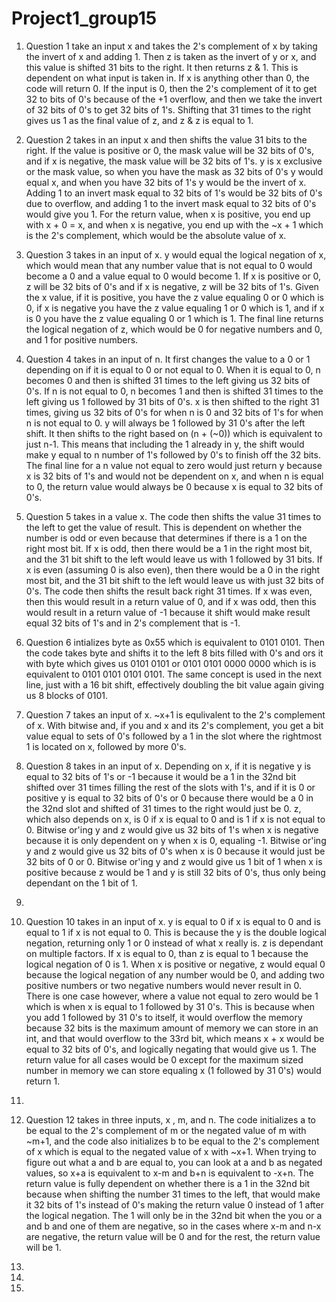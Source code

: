 # Project1_group15 </br>

1) Question 1 take an input x and takes the 2's complement of x by taking the invert of x and adding 1. Then z is taken as the invert of y or x, and this value is shifted 31 bits to the right. It then returns z & 1. This is dependent on what input is taken in. If x is anything other than 0, the code will return 0. If the input is 0, then the 2's complement of it to get 32 to bits of 0's because of the +1 overflow, and then we take the invert of 32 bits of 0's to get 32 bits of 1's. Shifting that 31 times to the right gives us 1 as the final value of z, and z & z is equal to 1.

2) Question 2 takes in an input x and then shifts the value 31 bits to the right. If the value is positive or 0, the mask value will be 32 bits of 0's, and if x is negative, the mask value will be 32 bits of 1's. y is x exclusive or the mask value, so when you have the mask as 32 bits of 0's y would equal x, and when you have 32 bits of 1's y would be the invert of x. Adding 1 to an invert mask equal to 32 bits of 1's would be 32 bits of 0's due to overflow, and adding 1 to the invert mask equal to 32 bits of 0's would give you 1. For the return value, when x is positive, you end up with x + 0 = x, and when x is negative, you end up with the ~x + 1 which is the 2's complement, which would be the absolute value of x. 

3) Question 3 takes in an input of x. y would equal the logical negation of x, which would mean that any number value that is not equal to 0 would become a 0 and a value equal to 0 would become 1. If x is positive or 0, z will be 32 bits of 0's and if x is negative, z will be 32 bits of 1's. Given the x value, if it is positive, you have the z value equaling 0 or 0 which is 0, if x is negative you have the z value equaling 1 or 0 which is 1, and if x is 0 you have the z value equaling 0 or 1 which is 1. The final line returns the logical negation of z, which would be 0 for negative numbers and 0, and 1 for positive numbers.

4) Question 4 takes in an input of n. It first changes the value to a 0 or 1 depending on if it is equal to 0 or not equal to 0. When it is equal to 0, n becomes 0 and then is shifted 31 times to the left giving us 32 bits of 0's. If n is not equal to 0, n becomes 1 and then is shifted 31 times to the left giving us 1 followed by 31 bits of 0's. x is then shifted to the right 31 times, giving us 32 bits of 0's for when n is 0 and 32 bits of 1's for when n is not equal to 0. y will always be 1 followed by 31 0's after the left shift. It then shifts to the right based on (n + (~0)) which is equivalent to just n-1. This means that including the 1 already in y, the shift would make y equal to n number of 1's followed by 0's to finish off the 32 bits. The final line for a n value not equal to zero would just return y because x is 32 bits of 1's and would not be dependent on x, and when n is equal to 0, the return value would always be 0 because x is equal to 32 bits of 0's.

5) Question 5 takes in a value x. The code then shifts the value 31 times to the left to get the value of result. This is dependent on whether the number is odd or even because that determines if there is a 1 on the right most bit. If x is odd, then there would be a 1 in the right most bit, and the 31 bit shift to the left would leave us with 1 followed by 31 bits. If x is even (assuming 0 is also even), then there would be a 0 in the right most bit, and the 31 bit shift to the left would leave us with just 32 bits of 0's. The code then shifts the result back right 31 times. If x was even, then this would result in a return value of 0, and if x was odd, then this would result in a return value of -1 because it shift would make result equal 32 bits of 1's and in 2's complement that is -1.

6) Question 6 intializes byte as 0x55 which is equivalent to 0101 0101. Then the code takes byte and shifts it to the left 8 bits filled with 0's and ors it with byte which gives us 0101 0101 or 0101 0101 0000 0000 which is is equivalent to 0101 0101 0101 0101. The same concept is used in the next line, just with a 16 bit shift, effectively doubling the bit value again giving us 8 blocks of 0101.

7) Question 7 takes an input of x. ~x+1 is equlivalent to the 2's complement of x. With bitwise and, if you and x and its 2's complement, you get a bit value equal to sets of 0's followed by a 1 in the slot where the rightmost 1 is located on x, followed by more 0's.

8) Question 8 takes in an input of x. Depending on x, if it is negative y is equal to 32 bits of 1's or -1 because it would be a 1 in the 32nd bit shifted over 31 times filling the rest of the slots with 1's, and if it is 0 or positive y is equal to 32 bits of 0's or 0 because there would be a 0 in the 32nd slot and shifted of 31 times to the right would just be 0. z, which also depends on x, is 0 if x is equal to 0 and is 1 if x is not equal to 0. Bitwise or'ing y and z would give us 32 bits of 1's when x is negative because it is only dependent on y when x is 0, equaling -1. Bitwise or'ing y and z would give us 32 bits of 0's when x is 0 because it would just be 32 bits of 0 or 0. Bitwise or'ing y and z would give us 1 bit of 1 when x is positive because z would be 1 and y is still 32 bits of 0's, thus only being dependant on the 1 bit of 1. 

9) 

10) Question 10 takes in an input of x. y is equal to 0 if x is equal to 0 and is equal to 1 if x is not equal to 0. This is because the y is the double logical negation, returning only 1 or 0 instead of what x really is. z is dependant on multiple factors. If x is equal to 0, than z is equal to 1 because the logical negation of 0 is 1. When x is positive or negative, z would equal 0 because the logical negation of any number would be 0, and adding two positive numbers or two negative numbers would never result in 0. There is one case however, where a value not equal to zero would be 1 which is when x is equal to 1 followed by 31 0's. This is because when you add 1 followed by 31 0's to itself, it would overflow the memory because 32 bits is the maximum amount of memory we can store in an int, and that would overflow to the 33rd bit, which means x + x would be equal to 32 bits of 0's, and logically negating that would give us 1. The return value for all cases would be 0 except for the maximum sized number in memory we can store equaling x (1 followed by 31 0's) would return 1. 

11) 

12) Question 12 takes in three inputs, x , m, and n. The code initializes a to be equal to the 2's complement of m or the negated value of m with ~m+1, and the code also initializes b to be equal to the 2's complement of x which is equal to the negated value of x with ~x+1. When trying to figure out what a and b are equal to, you can look at a and b as negated values, so x+a is equivalent to x-m and b+n is equivalent to -x+n. The return value is fully dependent on whether there is a 1 in the 32nd bit because when shifting the number 31 times to the left, that would make it 32 bits of 1's instead of 0's making the return value 0 instead of 1 after the logical negation. The 1 will only be in the 32nd bit when the you or a and b and one of them are negative, so in the cases where x-m and n-x are negative, the return value will be 0 and for the rest, the return value will be 1. 

13) 

14)

15)
